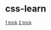 # css-learn

<a href="/css-learn/1tricks/index.html">1 trick</a>
<a href="/css-learn/2tricks/index.html">2 trick</a>